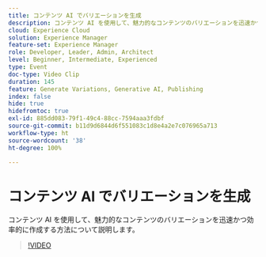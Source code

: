 ```yaml
---
title: コンテンツ AI でバリエーションを生成
description: コンテンツ AI を使用して、魅力的なコンテンツのバリエーションを迅速かつ効率的に作成する方法について説明します。
cloud: Experience Cloud
solution: Experience Manager
feature-set: Experience Manager
role: Developer, Leader, Admin, Architect
level: Beginner, Intermediate, Experienced
type: Event
doc-type: Video Clip
duration: 145
feature: Generate Variations, Generative AI, Publishing
index: false
hide: true
hidefromtoc: true
exl-id: 885dd083-79f1-49c4-88cc-7594aaa3fdbf
source-git-commit: b11d9d6844d6f551083c1d8e4a2e7c076965a713
workflow-type: ht
source-wordcount: '38'
ht-degree: 100%

---
```


# コンテンツ AI でバリエーションを生成

コンテンツ AI を使用して、魅力的なコンテンツのバリエーションを迅速かつ効率的に作成する方法について説明します。

>[!VIDEO](https://video.tv.adobe.com/v/3461878/?learn=on&enablevpops&captions=jpn)
